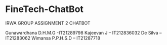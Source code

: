 # FineTech-ChatBot
IRWA GROUP ASSIGNMENT 2 
CHATBOT

Gunawardhana D.H.M.G -IT21289798
Kajeevan J    			 – IT212836032
De Silva				     – IT21283062
Wimansa P.P.H.S.D 	 – IT21287718
